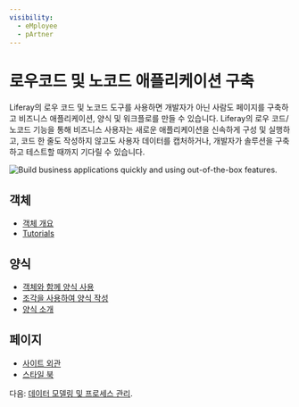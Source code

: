 ```yaml
---
visibility:
  - eMployee
  - pArtner
---
```

# 로우코드 및 노코드 애플리케이션 구축

Liferay의 로우 코드 및 노코드 도구를 사용하면 개발자가 아닌 사람도 페이지를 구축하고 비즈니스 애플리케이션, 양식 및 워크플로를 만들 수 있습니다. Liferay의 로우 코드/노코드 기능을 통해 비즈니스 사용자는 새로운 애플리케이션을 신속하게 구성 및 실행하고, 코드 한 줄도 작성하지 않고도 사용자 데이터를 캡처하거나, 개발자가 솔루션을 구축하고 테스트할 때까지 기다릴 수 있습니다.

![Build business applications quickly and using out-of-the-box features.](./low-code-no-code-application-building/images/01.png)

## 객체

* [객체 개요](https://learn.liferay.com/w/dxp/building-applications/objects)
* [Tutorials](https://learn.liferay.com/w/dxp/building-applications/objects/objects-tutorials)

## 양식

* [객체와 함께 양식 사용](https://learn.liferay.com/w/dxp/building-applications/objects/using-forms-with-objects)
* [조각을 사용하여 양식 작성](https://learn.liferay.com/w/dxp/building-applications/objects/using-fragments-to-build-forms)
* [양식 소개](https://learn.liferay.com/w/dxp/process-automation/forms/introduction-to-forms)

## 페이지

* [사이트 외관](https://learn.liferay.com/w/dxp/site-building/site-appearance/site-appearance)
* [스타일 북](https://learn.liferay.com/w/dxp/site-building/site-appearance/style-books/using-a-style-book-to-standardize-site-appearance)

다음: [데이터 모델링 및 프로세스 관리](./data-modeling-and-process-management.md).
